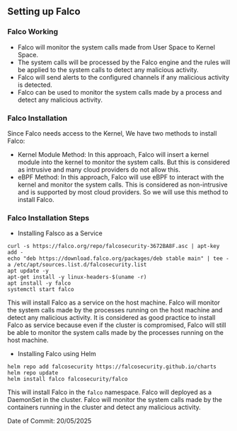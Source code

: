 ## Setting up Falco

### Falco Working

- Falco will monitor the system calls made from User Space to Kernel Space.
- The system calls will be processed by the Falco engine and the rules will be applied to the system calls to detect any malicious activity.
- Falco will send alerts to the configured channels if any malicious activity is detected.
- Falco can be used to monitor the system calls made by a process and detect any malicious activity.

### Falco Installation

Since Falco needs access to the Kernel, We have two methods to install Falco:

- Kernel Module Method: In this approach, Falco will insert a kernel module into the kernel to monitor the system calls. But this is considered as intrusive and many cloud providers do not allow this.
- eBPF Method: In this approach, Falco will use eBPF to interact with the kernel and monitor the system calls. This is considered as non-intrusive and is supported by most cloud providers. So we will use this method to install Falco.

### Falco Installation Steps

- Installing Falsco as a Service
```
curl -s https://falco.org/repo/falcosecurity-3672BA8F.asc | apt-key add -
echo "deb https://download.falco.org/packages/deb stable main" | tee -a /etc/apt/sources.list.d/falcosecurity.list
apt update -y
apt-get install -y linux-headers-$(uname -r)
apt install -y falco
systemctl start falco
```
This will install Falco as a service on the host machine. Falco will monitor the system calls made by the processes running on the host machine and detect any malicious activity. It is considered as good practice to install Falco as service because even if the cluster is compromised, Falco will still be able to monitor the system calls made by the processes running on the host machine.
- Installing Falco using Helm
```
helm repo add falcosecurity https://falcosecurity.github.io/charts
helm repo update
helm install falco falcosecurity/falco
```
This will install Falco in the `falco` namespace. Falco will deployed as a DaemonSet in the cluster. Falco will monitor the system calls made by the containers running in the cluster and detect any malicious activity.

Date of Commit: 20/05/2025